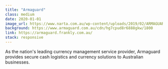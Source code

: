 ```yaml
---
title: "Armaguard"
class: medium
date: 2020-01-01
image_url: https://www.narta.com.au/wp-content/uploads/2019/02/ARMAGUARD-LOGO-NARTA.png
background: https://www.armaguard.com.au/cdn/hg7cpud8r6888gkw/1800
link: https://armaguard.frankly.com.au/
stack: responsive
---
```


As the nation's leading currency management service provider, Armaguard provides secure cash logistics and currency solutions to Australian businesses.
